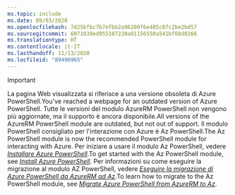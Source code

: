 ```yaml
---
ms.topic: include
ms.date: 09/03/2020
ms.openlocfilehash: 7d25bfbc7b7efbb2a96209f6e485c07c2be2bd57
ms.sourcegitcommit: 6071038ed955107220a01156550a541bf68d0266
ms.translationtype: HT
ms.contentlocale: it-IT
ms.lasthandoff: 11/13/2020
ms.locfileid: "89496965"
---
```

> [!IMPORTANT]
> <span data-ttu-id="10f33-101">La pagina Web visualizzata si riferisce a una versione obsoleta di Azure PowerShell.</span><span class="sxs-lookup"><span data-stu-id="10f33-101">You've reached a webpage for an outdated version of Azure PowerShell.</span></span> <span data-ttu-id="10f33-102">Tutte le versioni del modulo AzureRM PowerShell non vengono più aggiornate, ma il supporto è ancora disponibile.</span><span class="sxs-lookup"><span data-stu-id="10f33-102">All versions of the AzureRM PowerShell module are outdated, but not out of support.</span></span> <span data-ttu-id="10f33-103">Il modulo PowerShell consigliato per l'interazione con Azure è Az PowerShell.</span><span class="sxs-lookup"><span data-stu-id="10f33-103">The Az PowerShell module is now the recommended PowerShell module for interacting with Azure.</span></span> <span data-ttu-id="10f33-104">Per iniziare a usare il modulo Az PowerShell, vedere [_Installare Azure PowerShell_](https://docs.microsoft.com/powershell/azure/install-az-ps).</span><span class="sxs-lookup"><span data-stu-id="10f33-104">To get started with the Az PowerShell module, see [_Install Azure PowerShell_](https://docs.microsoft.com/powershell/azure/install-az-ps).</span></span> <span data-ttu-id="10f33-105">Per informazioni su come eseguire la migrazione al modulo AZ PowerShell, vedere [_Eseguire la migrazione di Azure PowerShell da AzureRM ad Az_](https://aka.ms/azpsmigrate).</span><span class="sxs-lookup"><span data-stu-id="10f33-105">To learn how to migrate to the Az PowerShell module, see [_Migrate Azure PowerShell from AzureRM to Az_](https://aka.ms/azpsmigrate).</span></span>
